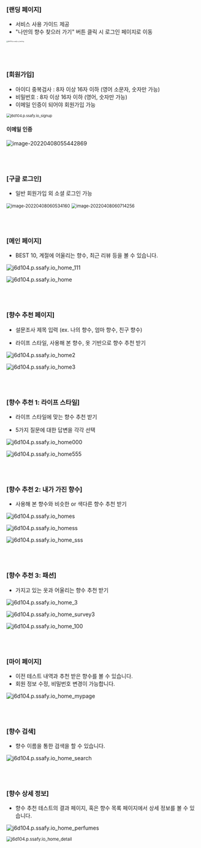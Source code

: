 ### [랜딩 페이지]

- 서비스 사용 가이드 제공
- "나만의 향수 찾으러 가기" 버튼 클릭 시 로그인 페이지로 이동

<img src="./images/j6d104.p.ssafy.io_landing.png" alt="j6d104.p.ssafy.io_landing" style="zoom: 25%;" />

<br><br>

### [회원가입]

- 아이디 중복검사 : 8자 이상 16자 이하 (영어 소문자, 숫자만 가능)
- 비밀번호 : 8자 이상 16자 이하 (영어, 숫자만 가능)
- 이메일 인증이 되어야 회원가입 가능

<img src="./images/j6d104.p.ssafy.io_signup.png" alt="j6d104.p.ssafy.io_signup" style="zoom:67%;" />

#### 이메일 인증

![image-20220408055442869](./images/image-20220408055442869.png)

<br><br>

### [구글 로그인]

- 일반 회원가입 외 소셜 로그인 가능

<img src="./images/image-20220408060534160.png" alt="image-20220408060534160" style="zoom:80%;" />

<img src="./images/image-20220408060714256.png" alt="image-20220408060714256" style="zoom:80%;" />

<br><br>

### [메인 페이지]

- BEST 10, 계절에 어울리는 향수, 최근 리뷰 등을 볼 수 있습니다.

![j6d104.p.ssafy.io_home_111](./images/j6d104.p.ssafy.io_home_111.png)

![j6d104.p.ssafy.io_home](./images/j6d104.p.ssafy.io_home.png)

<br><br>

### [향수 추천 페이지]

- 설문조사 제목 입력 (ex. 나의 향수, 엄마 향수, 친구 향수)

- 라이프 스타일, 사용해 본 향수, 옷 기반으로 향수 추천 받기

![j6d104.p.ssafy.io_home2](./images/j6d104.p.ssafy.io_home2.png)

![j6d104.p.ssafy.io_home3](./images/j6d104.p.ssafy.io_home3.png)

<br><br>

### [향수 추천 1: 라이프 스타일]

- 라이프 스타일에 맞는 향수 추천 받기

- 5가지 질문에 대한 답변을 각각 선택

![j6d104.p.ssafy.io_home000](./images/j6d104.p.ssafy.io_home000.png)

![j6d104.p.ssafy.io_home555](./images/j6d104.p.ssafy.io_home555.png)

<br><br>

### [향수 추천 2: 내가 가진 향수]

- 사용해 본 향수와 비슷한 or 색다른 향수 추천 받기

![j6d104.p.ssafy.io_homes](./images/j6d104.p.ssafy.io_homes.png)

![j6d104.p.ssafy.io_homess](./images/j6d104.p.ssafy.io_homess.png)

![j6d104.p.ssafy.io_home_sss](./images/j6d104.p.ssafy.io_home_sss.png)

<br><br>

### [향수 추천 3: 패션]

- 가지고 있는 옷과 어울리는 향수 추천 받기

![j6d104.p.ssafy.io_home_3](./images/j6d104.p.ssafy.io_home_3.png)

![j6d104.p.ssafy.io_home_survey3](./images/j6d104.p.ssafy.io_home_survey3.png)

![j6d104.p.ssafy.io_home_100](./images/j6d104.p.ssafy.io_home_100.png)

<br><br>

### [마이 페이지]

- 이전 테스트 내역과 추천 받은 향수를 볼 수 있습니다.
- 회원 정보 수정, 비밀번호 변경이 가능합니다.

![j6d104.p.ssafy.io_home_mypage](./images/j6d104.p.ssafy.io_home_mypage.png)

<br><br>

### [향수 검색]

- 향수 이름을 통한 검색을 할 수 있습니다.

![j6d104.p.ssafy.io_home_search](./images/j6d104.p.ssafy.io_home_search.png)

<br><br>

### [향수 상세 정보]

- 향수 추천 테스트의 결과 페이지, 혹은 향수 목록 페이지에서 상세 정보를 볼 수 있습니다.

![j6d104.p.ssafy.io_home_perfumes](./images/j6d104.p.ssafy.io_home_perfumes.png)

<img src="./images/j6d104.p.ssafy.io_home_detail.png" alt="j6d104.p.ssafy.io_home_detail" style="zoom:80%;" />
